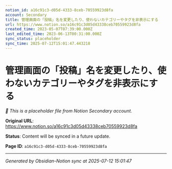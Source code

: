 ```yaml
---
notion_id: a16c91c3-d05d-4333-8ceb-70559923d8fa
account: Secondary
title: 管理画面の「投稿」名を変更したり、使わないカテゴリーやタグを非表示にする
url: https://www.notion.so/a16c91c3d05d43338ceb70559923d8fa
created_time: 2023-05-07T07:39:00.000Z
last_edited_time: 2023-06-13T00:31:00.000Z
sync_status: placeholder
sync_time: 2025-07-12T15:01:47.443218
---
```


# 管理画面の「投稿」名を変更したり、使わないカテゴリーやタグを非表示にする

*🔄 This is a placeholder file from Notion Secondary account.*

**Original URL**: https://www.notion.so/a16c91c3d05d43338ceb70559923d8fa

**Status**: Content will be synced in a future update.

**Page ID**: `a16c91c3-d05d-4333-8ceb-70559923d8fa`

---

*Generated by Obsidian-Notion sync at 2025-07-12 15:01:47*
